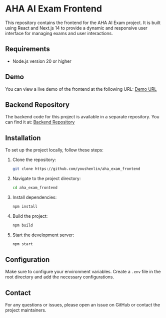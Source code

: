 # AHA AI Exam Frontend

This repository contains the frontend for the AHA AI Exam project. It is built using React and Next.js 14 to provide a dynamic and responsive user interface for managing exams and user interactions.

## Requirements

-   Node.js version 20 or higher

## Demo

You can view a live demo of the frontend at the following URL:
[Demo URL](https://aha.chunkgo.com)

## Backend Repository

The backend code for this project is available in a separate repository. You can find it at:
[Backend Repository](https://github.com/youshenlin/aha_exam_backend)

## Installation

To set up the project locally, follow these steps:

1. Clone the repository:

    ```bash
    git clone https://github.com/youshenlin/aha_exam_frontend
    ```

2. Navigate to the project directory:

    ```bash
    cd aha_exam_frontend
    ```

3. Install dependencies:

    ```bash
    npm install
    ```

4. Build the project:

    ```bash
    npm build
    ```

5. Start the development server:

    ```bash
    npm start
    ```

## Configuration

Make sure to configure your environment variables. Create a `.env` file in the root directory and add the necessary configurations.

## Contact

For any questions or issues, please open an issue on GitHub or contact the project maintainers.
